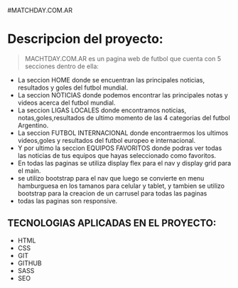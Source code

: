  #MATCHDAY.COM.AR
# Descripcion del proyecto:
> MACHTDAY.COM.AR es un pagina web de futbol que cuenta con 5 secciones dentro de ella:
-  La seccion HOME donde se encuentran las principales noticias, resultados y goles del futbol mundial.
- La seccion NOTICIAS donde podemos encontrar las principales notas y videos acerca del futbol mundial.
- La seccion LIGAS LOCALES donde encontramos noticias, notas,goles,resultados de ultimo momento de las 4 categorias del futbol Argentino.
- La seccion FUTBOL INTERNACIONAL donde encontraermos los ultimos videos,goles y resultados del futbol europeo e internacional.
- Y por ultimo la seccion EQUIPOS FAVORITOS donde podras ver todas las noticias de tus equipos que hayas seleccionado como favoritos.
- En todas las paginas se utiliza display flex para el nav y display grid para el main.
- se utilizo bootstrap para el nav que luego se convierte en menu hamburguesa en los tamanos para celular y tablet, y tambien se utilizo bootstrap para la creacion de un carrusel para todas las paginas
- todas las paginas son responsive.
## TECNOLOGIAS APLICADAS EN EL PROYECTO:
- HTML
- CSS
- GIT
- GITHUB
- SASS
- SEO
